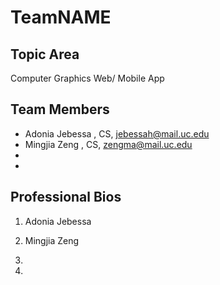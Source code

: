 # TeamNAME

## Topic Area
Computer Graphics Web/ Mobile App

## Team Members
- Adonia Jebessa , CS, jebessah@mail.uc.edu
- Mingjia Zeng  , CS, zengma@mail.uc.edu
-
-

## Professional Bios
1. Adonia Jebessa

2. Mingjia Zeng

3.

4.

